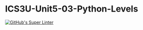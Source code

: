 # ICS3U-Unit5-03-Python-Levels

[![GitHub's Super Linter](https://github.com/sydneykuhn/ICS3U-Unit5-03-Python-Levels/workflows/GitHub's%20Super%20Linter/badge.svg)](https://github.com/sydneykuhn/ICS3U-Unit5-03-Python-Levels)
